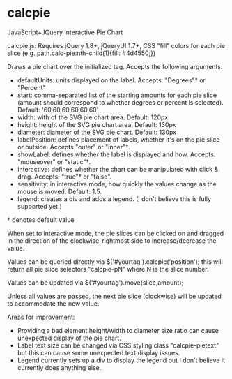 # calcpie
JavaScript+JQuery Interactive Pie Chart

calcpie.js: Requires jQuery 1.8+, jQueryUI 1.7+, CSS "fill" colors for each pie slice (e.g. path.calc-pie:nth-child(1){fill: #4d4550;})

Draws a pie chart over the initialized tag. Accepts the following arguments:

* defaultUnits: units displayed on the label. Accepts: "Degrees"† or "Percent"
* start: comma-separated list of the starting amounts for each pie slice (amount should correspond to whether degrees or percent is selected). Default: '60,60,60,60,60,60'
* width: with of the SVG pie chart area. Default: 120px
* height: height of the SVG pie chart area, Default: 130px
* diameter: diameter of the SVG pie chart. Default: 130px
* labelPosition: defines placement of labels, whether it's on the pie slice or outside. Accepts "outer" or "inner"†. 
* showLabel: defines whether the label is displayed and how. Accepts: "mouseover" or "static"†.
* interactive: defines whether the chart can be manipulated with click & drag. Accepts: "true"† or "false".
* sensitivity: in interactive mode, how quickly the values change as the mouse is moved. Default: 1.5.
* legend: creates a div and adds a legend. (I don't believe this is fully supported yet.)

† denotes default value

When set to interactive mode, the pie slices can be clicked on and dragged in the direction of the clockwise-rightmost side to increase/decrease the value.

Values can be queried directly via $('#yourtag').calcpie('position'); this will return all pie slice selectors "calcpie-pN" where N is the slice number.

Values can be updated via $('#yourtag').move(slice,amount);

Unless all values are passed, the next pie slice (clockwise) will be updated to accommodate the new value.

Areas for improvement: 
* Providing a bad element height/width to diameter size ratio can cause unexpected display of the pie chart.
* Label text size can be changed via CSS styling class "calcpie-pietext" but this can cause some unexpected text display issues.
* Legend currently sets up a div to display the legend but I don't believe it currently does anything else.
